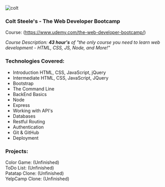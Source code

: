
![colt](https://user-images.githubusercontent.com/24855472/36934274-e7915be6-1eb4-11e8-9ef6-00e51ba7f136.png)

### Colt Steele's - The Web Developer Bootcamp <br>
Course: (https://www.udemy.com/the-web-developer-bootcamp/)

*Course Description: <strong>43 hour's</strong> of "the only course you need to learn web development - HTML, CSS, JS, Node, and More!"*

### Technologies Covered:
- Introduction HTML, CSS, JavaScript, jQuery
- Intermediate HTML, CSS, JavaScript, JQuery
- Bootstrap
- The Command Line
- BackEnd Basics
- Node
- Express
- Working with API's
- Databases
- Restful Routing
- Authentication
- Git &amp; GitHub
- Deployment

### Projects:
Color Game: (Unfinished) <br>
ToDo List: (Unfinished) <br>
Patatap Clone: (Unfinished) <br>
YelpCamp Clone: (Unfinished) <br>